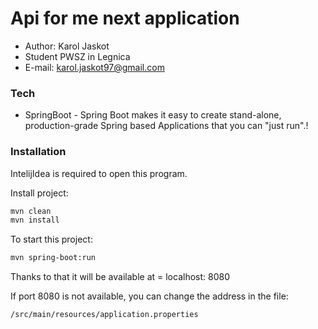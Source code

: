 # Api for me next application

 * Author: Karol Jaskot
 * Student PWSZ in Legnica
 * E-mail: karol.jaskot97@gmail.com
> 


### Tech

* SpringBoot - Spring Boot makes it easy to create stand-alone, production-grade Spring based Applications that you can "just run".!


### Installation

IntelijIdea is required to open this program. 



Install project:
```sh
mvn clean
mvn install
```
To start this project:
```sh
mvn spring-boot:run
```

Thanks to that it will be available at =  localhost: 8080


If port 8080 is not available, you can change the address in the file:
```sh
/src/main/resources/application.properties
```
